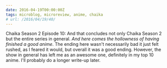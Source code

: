 ```yaml
---
date: 2016-04-19T00:00:00Z
tags: microblog, microreview, anime, chaika
# url: /2016/04/19/40/
---
```


Chaika Season 2 Episode 10: And that concludes not only Chaika Season 2 but the entire series in general. *And here comes the hollowness of having finished a good anime*. The ending here wasn't necessarily bad it just felt rushed, as I feared it would, but overall it was a good ending. However, the show in general has left me as an awesome one, definitely in my top 10 anime. I'll probably do a longer write-up later.